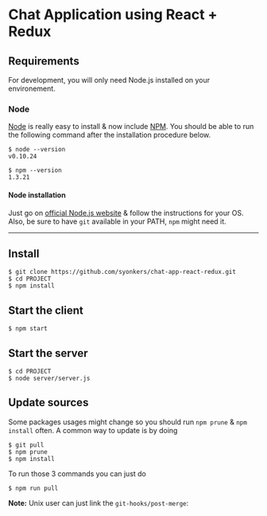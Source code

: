 # Chat Application using React + Redux

## Requirements

For development, you will only need Node.js installed on your environement.

### Node

[Node](http://nodejs.org/) is really easy to install & now include [NPM](https://npmjs.org/).
You should be able to run the following command after the installation procedure
below.

    $ node --version
    v0.10.24

    $ npm --version
    1.3.21

#### Node installation

Just go on [official Node.js website](http://nodejs.org/) & follow the instructions for your OS.
Also, be sure to have `git` available in your PATH, `npm` might need it.

---

## Install

    $ git clone https://github.com/syonkers/chat-app-react-redux.git
    $ cd PROJECT
    $ npm install

## Start the client

    $ npm start

## Start the server

    $ cd PROJECT
    $ node server/server.js

## Update sources

Some packages usages might change so you should run `npm prune` & `npm install` often.
A common way to update is by doing

    $ git pull
    $ npm prune
    $ npm install

To run those 3 commands you can just do

    $ npm run pull

**Note:** Unix user can just link the `git-hooks/post-merge`: